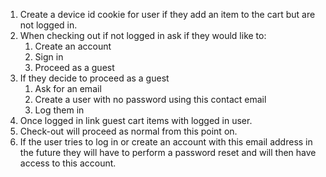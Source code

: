 1. Create a device id cookie for user if they add an item to the cart but are not logged in.
2. When checking out if not logged in ask if they would like to:
   1. Create an account
   2. Sign in
   3. Proceed as a guest
3. If they decide to proceed as a guest 
   1. Ask for an email
   2. Create a user with no password using this contact email
   3. Log them in
4. Once logged in link guest cart items with logged in user.
5. Check-out will proceed as normal from this point on.
6. If the user tries to log in or create an account with this email address in the future they will have to perform a password reset and will then have access to this account.